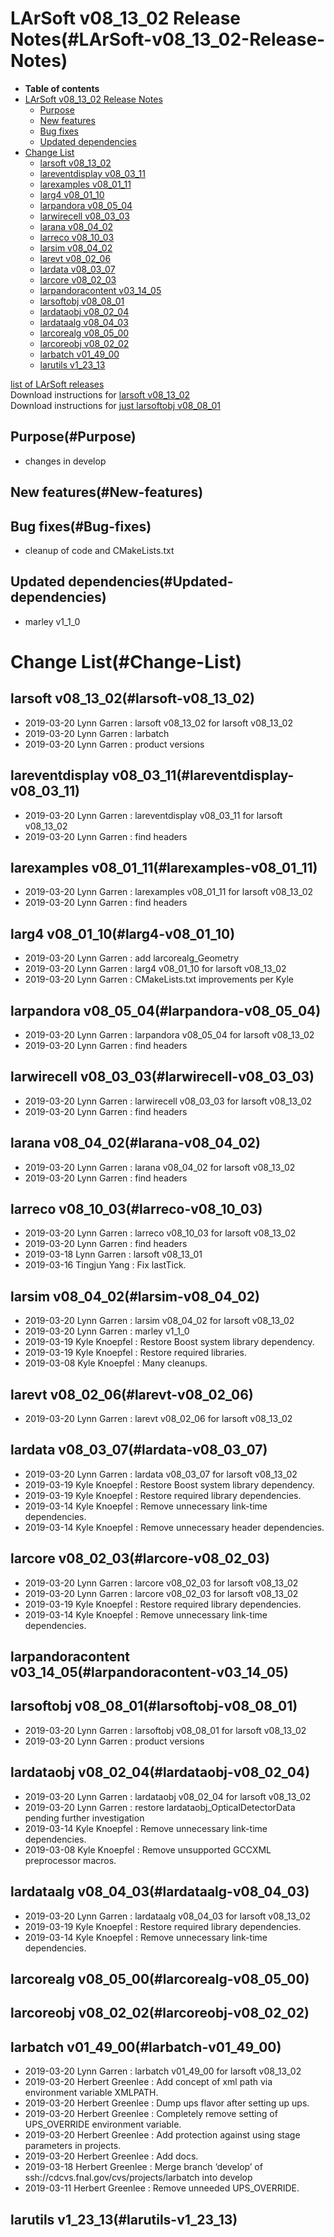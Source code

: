 LArSoft v08\_13\_02 Release Notes(#LArSoft-v08_13_02-Release-Notes)
======================================================================

-   **Table of contents**
-   [LArSoft v08\_13\_02 Release Notes](#LArSoft-v08_13_02-Release-Notes)
    -   [Purpose](#Purpose)
    -   [New features](#New-features)
    -   [Bug fixes](#Bug-fixes)
    -   [Updated dependencies](#Updated-dependencies)
-   [Change List](#Change-List)
    -   [larsoft v08\_13\_02](#larsoft-v08_13_02)
    -   [lareventdisplay v08\_03\_11](#lareventdisplay-v08_03_11)
    -   [larexamples v08\_01\_11](#larexamples-v08_01_11)
    -   [larg4 v08\_01\_10](#larg4-v08_01_10)
    -   [larpandora v08\_05\_04](#larpandora-v08_05_04)
    -   [larwirecell v08\_03\_03](#larwirecell-v08_03_03)
    -   [larana v08\_04\_02](#larana-v08_04_02)
    -   [larreco v08\_10\_03](#larreco-v08_10_03)
    -   [larsim v08\_04\_02](#larsim-v08_04_02)
    -   [larevt v08\_02\_06](#larevt-v08_02_06)
    -   [lardata v08\_03\_07](#lardata-v08_03_07)
    -   [larcore v08\_02\_03](#larcore-v08_02_03)
    -   [larpandoracontent v03\_14\_05](#larpandoracontent-v03_14_05)
    -   [larsoftobj v08\_08\_01](#larsoftobj-v08_08_01)
    -   [lardataobj v08\_02\_04](#lardataobj-v08_02_04)
    -   [lardataalg v08\_04\_03](#lardataalg-v08_04_03)
    -   [larcorealg v08\_05\_00](#larcorealg-v08_05_00)
    -   [larcoreobj v08\_02\_02](#larcoreobj-v08_02_02)
    -   [larbatch v01\_49\_00](#larbatch-v01_49_00)
    -   [larutils v1\_23\_13](#larutils-v1_23_13)

[list of LArSoft releases](LArSoft_release_list)\
Download instructions for [larsoft v08\_13\_02](http://scisoft.fnal.gov/scisoft/bundles/larsoft/v08_13_02/larsoft-v08_13_02.html)\
Download instructions for [just larsoftobj v08\_08\_01](http://scisoft.fnal.gov/scisoft/bundles/larsoftobj/v08_08_01/larsoftobj-v08_08_01.html)

Purpose(#Purpose)
--------------------

-   changes in develop

New features(#New-features)
------------------------------

Bug fixes(#Bug-fixes)
------------------------

-   cleanup of code and CMakeLists.txt

Updated dependencies(#Updated-dependencies)
----------------------------------------------

-   marley v1\_1\_0

Change List(#Change-List)
============================

larsoft v08\_13\_02(#larsoft-v08_13_02)
------------------------------------------

-   2019-03-20 Lynn Garren : larsoft v08\_13\_02 for larsoft v08\_13\_02
-   2019-03-20 Lynn Garren : larbatch
-   2019-03-20 Lynn Garren : product versions

lareventdisplay v08\_03\_11(#lareventdisplay-v08_03_11)
----------------------------------------------------------

-   2019-03-20 Lynn Garren : lareventdisplay v08\_03\_11 for larsoft v08\_13\_02
-   2019-03-20 Lynn Garren : find headers

larexamples v08\_01\_11(#larexamples-v08_01_11)
--------------------------------------------------

-   2019-03-20 Lynn Garren : larexamples v08\_01\_11 for larsoft v08\_13\_02
-   2019-03-20 Lynn Garren : find headers

larg4 v08\_01\_10(#larg4-v08_01_10)
--------------------------------------

-   2019-03-20 Lynn Garren : add larcorealg\_Geometry
-   2019-03-20 Lynn Garren : larg4 v08\_01\_10 for larsoft v08\_13\_02
-   2019-03-20 Lynn Garren : CMakeLists.txt improvements per Kyle

larpandora v08\_05\_04(#larpandora-v08_05_04)
------------------------------------------------

-   2019-03-20 Lynn Garren : larpandora v08\_05\_04 for larsoft v08\_13\_02
-   2019-03-20 Lynn Garren : find headers

larwirecell v08\_03\_03(#larwirecell-v08_03_03)
--------------------------------------------------

-   2019-03-20 Lynn Garren : larwirecell v08\_03\_03 for larsoft v08\_13\_02
-   2019-03-20 Lynn Garren : find headers

larana v08\_04\_02(#larana-v08_04_02)
----------------------------------------

-   2019-03-20 Lynn Garren : larana v08\_04\_02 for larsoft v08\_13\_02
-   2019-03-20 Lynn Garren : find headers

larreco v08\_10\_03(#larreco-v08_10_03)
------------------------------------------

-   2019-03-20 Lynn Garren : larreco v08\_10\_03 for larsoft v08\_13\_02
-   2019-03-20 Lynn Garren : find headers
-   2019-03-18 Lynn Garren : larsoft v08\_13\_01
-   2019-03-16 Tingjun Yang : Fix lastTick.

larsim v08\_04\_02(#larsim-v08_04_02)
----------------------------------------

-   2019-03-20 Lynn Garren : larsim v08\_04\_02 for larsoft v08\_13\_02
-   2019-03-20 Lynn Garren : marley v1\_1\_0
-   2019-03-19 Kyle Knoepfel : Restore Boost system library dependency.
-   2019-03-19 Kyle Knoepfel : Restore required libraries.
-   2019-03-08 Kyle Knoepfel : Many cleanups.

larevt v08\_02\_06(#larevt-v08_02_06)
----------------------------------------

-   2019-03-20 Lynn Garren : larevt v08\_02\_06 for larsoft v08\_13\_02

lardata v08\_03\_07(#lardata-v08_03_07)
------------------------------------------

-   2019-03-20 Lynn Garren : lardata v08\_03\_07 for larsoft v08\_13\_02
-   2019-03-19 Kyle Knoepfel : Restore Boost system library dependency.
-   2019-03-19 Kyle Knoepfel : Restore required library dependencies.
-   2019-03-14 Kyle Knoepfel : Remove unnecessary link-time dependencies.
-   2019-03-14 Kyle Knoepfel : Remove unnecessary header dependencies.

larcore v08\_02\_03(#larcore-v08_02_03)
------------------------------------------

-   2019-03-20 Lynn Garren : larcore v08\_02\_03 for larsoft v08\_13\_02
-   2019-03-20 Lynn Garren : larcore v08\_02\_03 for larsoft v08\_13\_02
-   2019-03-19 Kyle Knoepfel : Restore required library dependencies.
-   2019-03-14 Kyle Knoepfel : Remove unnecessary link-time dependencies.

larpandoracontent v03\_14\_05(#larpandoracontent-v03_14_05)
--------------------------------------------------------------

larsoftobj v08\_08\_01(#larsoftobj-v08_08_01)
------------------------------------------------

-   2019-03-20 Lynn Garren : larsoftobj v08\_08\_01 for larsoft v08\_13\_02
-   2019-03-20 Lynn Garren : product versions

lardataobj v08\_02\_04(#lardataobj-v08_02_04)
------------------------------------------------

-   2019-03-20 Lynn Garren : lardataobj v08\_02\_04 for larsoft v08\_13\_02
-   2019-03-20 Lynn Garren : restore lardataobj\_OpticalDetectorData pending further investigation
-   2019-03-14 Kyle Knoepfel : Remove unnecessary link-time dependencies.
-   2019-03-08 Kyle Knoepfel : Remove unsupported GCCXML preprocessor macros.

lardataalg v08\_04\_03(#lardataalg-v08_04_03)
------------------------------------------------

-   2019-03-20 Lynn Garren : lardataalg v08\_04\_03 for larsoft v08\_13\_02
-   2019-03-19 Kyle Knoepfel : Restore required library dependencies.
-   2019-03-14 Kyle Knoepfel : Remove unnecessary link-time dependencies.

larcorealg v08\_05\_00(#larcorealg-v08_05_00)
------------------------------------------------

larcoreobj v08\_02\_02(#larcoreobj-v08_02_02)
------------------------------------------------

larbatch v01\_49\_00(#larbatch-v01_49_00)
--------------------------------------------

-   2019-03-20 Lynn Garren : larbatch v01\_49\_00 for larsoft v08\_13\_02
-   2019-03-20 Herbert Greenlee : Add concept of xml path via environment variable XMLPATH.
-   2019-03-20 Herbert Greenlee : Dump ups flavor after setting up ups.
-   2019-03-20 Herbert Greenlee : Completely remove setting of UPS\_OVERRIDE environment variable.
-   2019-03-20 Herbert Greenlee : Add protection against using stage parameters in projects.
-   2019-03-20 Herbert Greenlee : Add docs.
-   2019-03-18 Herbert Greenlee : Merge branch ‘develop’ of ssh://cdcvs.fnal.gov/cvs/projects/larbatch into develop
-   2019-03-11 Herbert Greenlee : Remove unneeded UPS\_OVERRIDE.

larutils v1\_23\_13(#larutils-v1_23_13)
------------------------------------------

